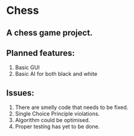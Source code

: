 # Chess
## A chess game project.

## Planned features:
1. Basic GUI
2. Basic AI for both black and white

## Issues:
1. There are smelly code that needs to be fixed.
2. Single Choice Principle violations.
3. Algorithm could be optimised.
4. Proper testing has yet to be done.